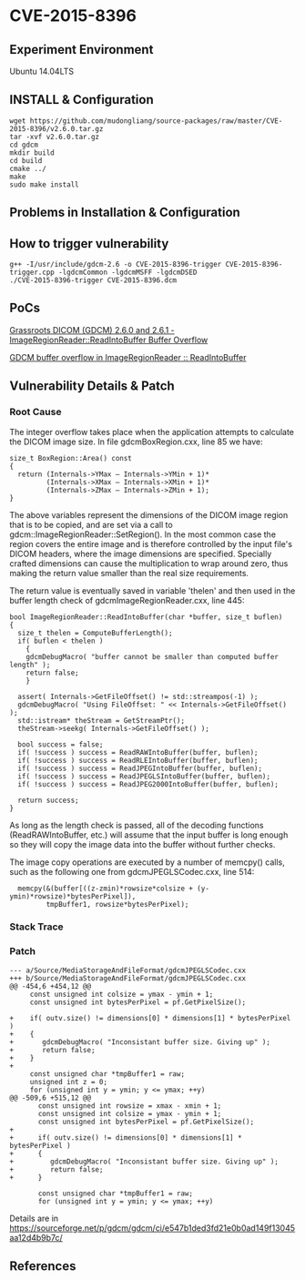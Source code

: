 # CVE-2015-8396

## Experiment Environment

Ubuntu 14.04LTS

## INSTALL & Configuration

```
wget https://github.com/mudongliang/source-packages/raw/master/CVE-2015-8396/v2.6.0.tar.gz
tar -xvf v2.6.0.tar.gz
cd gdcm
mkdir build
cd build
cmake ../
make
sudo make install
```

## Problems in Installation & Configuration


## How to trigger vulnerability

```
g++ -I/usr/include/gdcm-2.6 -o CVE-2015-8396-trigger CVE-2015-8396-trigger.cpp -lgdcmCommon -lgdcmMSFF -lgdcmDSED
./CVE-2015-8396-trigger CVE-2015-8396.dcm
```

## PoCs

[Grassroots DICOM (GDCM) 2.6.0 and 2.6.1 - ImageRegionReader::ReadIntoBuffer Buffer Overflow](https://www.exploit-db.com/exploits/39229/)

[GDCM buffer overflow in ImageRegionReader :: ReadIntoBuffer](https://census-labs.com/news/2016/01/11/gdcm-buffer-overflow-imageregionreaderreadintobuffer/)

## Vulnerability Details & Patch

### Root Cause

The integer overflow takes place when the application attempts to calculate the DICOM image size. In file gdcmBoxRegion.cxx, line 85 we have:

```
size_t BoxRegion::Area() const
{
  return (Internals->YMax — Internals->YMin + 1)*
         (Internals->XMax — Internals->XMin + 1)*
         (Internals->ZMax — Internals->ZMin + 1);
}
```

The above variables represent the dimensions of the DICOM image region that is to be copied, and are set via a call to gdcm::ImageRegionReader::SetRegion(). In the most common case the region covers the entire image and is therefore controlled by the input file's DICOM headers, where the image dimensions are specified. Specially crafted dimensions can cause the multiplication to wrap around zero, thus making the return value smaller than the real size requirements.

The return value is eventually saved in variable 'thelen' and then used in the buffer length check of gdcmImageRegionReader.cxx, line 445:

```
bool ImageRegionReader::ReadIntoBuffer(char *buffer, size_t buflen)
{
  size_t thelen = ComputeBufferLength();
  if( buflen < thelen )
    {
    gdcmDebugMacro( "buffer cannot be smaller than computed buffer length" );
    return false;
    }

  assert( Internals->GetFileOffset() != std::streampos(-1) );
  gdcmDebugMacro( "Using FileOffset: " << Internals->GetFileOffset() );
  std::istream* theStream = GetStreamPtr();
  theStream->seekg( Internals->GetFileOffset() );

  bool success = false;
  if( !success ) success = ReadRAWIntoBuffer(buffer, buflen);
  if( !success ) success = ReadRLEIntoBuffer(buffer, buflen);
  if( !success ) success = ReadJPEGIntoBuffer(buffer, buflen);
  if( !success ) success = ReadJPEGLSIntoBuffer(buffer, buflen);
  if( !success ) success = ReadJPEG2000IntoBuffer(buffer, buflen);

  return success;
}
```

As long as the length check is passed, all of the decoding functions (ReadRAWIntoBuffer, etc.) will assume that the input buffer is long enough so they will copy the image data into the buffer without further checks.

The image copy operations are executed by a number of memcpy() calls, such as the following one from gdcmJPEGLSCodec.cxx, line 514:

```
  memcpy(&(buffer[((z-zmin)*rowsize*colsize + (y-ymin)*rowsize)*bytesPerPixel]),
         tmpBuffer1, rowsize*bytesPerPixel);
```

### Stack Trace

### Patch

```
--- a/Source/MediaStorageAndFileFormat/gdcmJPEGLSCodec.cxx
+++ b/Source/MediaStorageAndFileFormat/gdcmJPEGLSCodec.cxx
@@ -454,6 +454,12 @@
     const unsigned int colsize = ymax - ymin + 1;
     const unsigned int bytesPerPixel = pf.GetPixelSize();
 
+    if( outv.size() != dimensions[0] * dimensions[1] * bytesPerPixel )
+    {
+       gdcmDebugMacro( "Inconsistant buffer size. Giving up" );
+       return false;
+    }
+
     const unsigned char *tmpBuffer1 = raw;
     unsigned int z = 0;
     for (unsigned int y = ymin; y <= ymax; ++y)
@@ -509,6 +515,12 @@
       const unsigned int rowsize = xmax - xmin + 1;
       const unsigned int colsize = ymax - ymin + 1;
       const unsigned int bytesPerPixel = pf.GetPixelSize();
+
+      if( outv.size() != dimensions[0] * dimensions[1] * bytesPerPixel )
+      {
+         gdcmDebugMacro( "Inconsistant buffer size. Giving up" );
+         return false;
+      }
 
       const unsigned char *tmpBuffer1 = raw;
       for (unsigned int y = ymin; y <= ymax; ++y)
```

Details are in <https://sourceforge.net/p/gdcm/gdcm/ci/e547b1ded3fd21e0b0ad149f13045aa12d4b9b7c/>

## References
